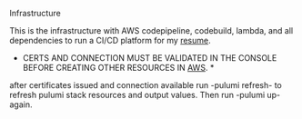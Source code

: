 Infrastructure

This is the infrastructure with AWS codepipeline, codebuild, lambda, and all dependencies to run a CI/CD platform for my [resume](https://github.com/aliciousness/resume).

- CERTS AND CONNECTION MUST BE VALIDATED IN THE CONSOLE BEFORE CREATING OTHER RESOURCES IN [AWS](https://aws.amazon.com/). \*

after certificates issued and connection available run -pulumi refresh- to refresh pulumi stack resources and output values. Then run -pulumi up- again.
